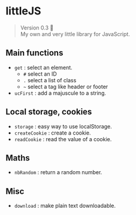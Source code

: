 # littleJS

> Version 0.3 :memo:  
> My own and very little library for JavaScript.

## Main functions
- `get` : select an element.
  - `#` select an ID
  - `.` select a list of class
  - `~` select a tag like header or footer
- `ucFirst` : add a majuscule to a string.

## Local storage, cookies 
- `storage` : easy way to use localStorage.
- `createCookie` : create a cookie.
- `readCookie` :  read the value of a cookie.

## Maths
- `nbRandom` : return a random number.

## Misc
- `download` : make plain text downloadable.
